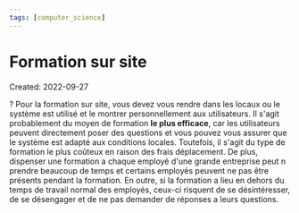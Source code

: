 ```yaml
---
tags: [computer_science] 
---
```

# Formation sur site
Created: 2022-09-27

?
Pour la formation sur site, vous devez vous rendre dans les locaux ou le système est utilisé et le montrer personnellement aux utilisateurs.
Il s'agit probablement du moyen de formation **le plus efficace**, car les utilisateurs peuvent directement poser des questions et vous pouvez vous assurer que le système est adapté aux conditions locales.
Toutefois, il s'agit du type de formation le plus coûteux en raison des frais déplacement.
De plus, dispenser une formation a chaque employé d'une grande entreprise peut n prendre beaucoup de temps et certains employés peuvent ne pas être présents pendant la formation.
En outre, si la formation a lieu en dehors du temps de travail normal des employés, ceux-ci risquent de se désintéresser, de se désengager et de ne pas demander de réponses a leurs questions.
<!--SR:!2025-02-06,520,250-->